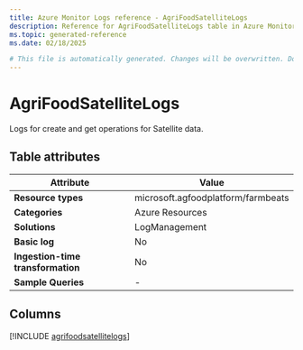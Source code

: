 ```yaml
---
title: Azure Monitor Logs reference - AgriFoodSatelliteLogs
description: Reference for AgriFoodSatelliteLogs table in Azure Monitor Logs.
ms.topic: generated-reference
ms.date: 02/18/2025

# This file is automatically generated. Changes will be overwritten. Do not change this file directly.
---
```


# AgriFoodSatelliteLogs

Logs for create and get operations for Satellite data.


## Table attributes

|Attribute|Value|
|---|---|
|**Resource types**|microsoft.agfoodplatform/farmbeats|
|**Categories**|Azure Resources|
|**Solutions**| LogManagement|
|**Basic log**|No|
|**Ingestion-time transformation**|No|
|**Sample Queries**|-|



## Columns
  
[!INCLUDE [agrifoodsatellitelogs](~/reusable-content/ce-skilling/azure/includes/azure-monitor/reference/tables/agrifoodsatellitelogs-include.md)]
